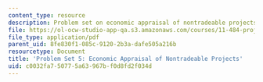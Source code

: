 ```yaml
---
content_type: resource
description: Problem set on economic appraisal of nontradeable projects.
file: https://ol-ocw-studio-app-qa.s3.amazonaws.com/courses/11-484-project-appraisal-in-developing-countries-spring-2005/c0032fa750775a63967bf0d8fd2f034d_ps05.pdf
file_type: application/pdf
parent_uid: 8fe830f1-085c-9120-2b3a-dafe505a216b
resourcetype: Document
title: 'Problem Set 5: Economic Appraisal of Nontradeable Projects'
uid: c0032fa7-5077-5a63-967b-f0d8fd2f034d
---
```

